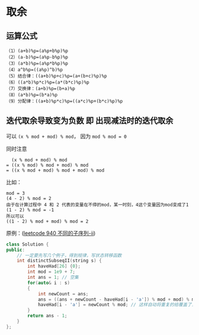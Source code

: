 # 取余
## 运算公式
```
（1）(a+b)%p=(a%p+b%p)%p
（2）(a-b)%p=(a%p-b%p)%p
（3）(a*b)%p=(a%p*b%p)%p
（4）a^b%p=((a%p)^b)%p
（5）结合律：((a+b)%p+c)%p=(a+(b+c)%p)%p
（6）((a*b)%p*c)%p=(a*(b*c)%p)%p
（7）交换律：(a+b)%p=(b+a)%p
（8）(a*b)%p=(b*a)%p
（9）分配律：((a+b)%p*c)%p=((a*c)%p+(b*c)%p)%p
```

## 迭代取余导致变为负数 即 出现减法时的迭代取余

可以 `(x % mod + mod) % mod`， 因为 `mod % mod = 0`

同时注意 
```
  (x % mod + mod) % mod 
= ((x % mod) % mod + mod) % mod
= ((x % mod + mod) % mod + mod) % mod
```

比如：
```
mod = 3
(4 - 2) % mod = 2
由于在计算过程中 4 和 2 代表的变量在不停的mod，某一时刻，4这个变量因为mod变成了1
(1 - 2) % mod = -1
所以可以
((1 - 2) % mod + mod) % mod = 2
```

原例：([leetcode 940 不同的子序列-ii](../../LeetCode/940.不同的子序列-ii.cpp))
```cpp
class Solution {
public:
    // 一定要先写几个例子，得到规律，写状态转移函数
    int distinctSubseqII(string s) {
        int haveHad[26] {0};
        int mod = 1e9 + 7;
        int ans = 1; // 空集
        for(auto& i : s)
        {
            int newCount = ans;
            ans = ((ans + newCount - haveHad[i - 'a']) % mod + mod) % mod;
            haveHad[i - 'a'] = newCount % mod; // 这样自动将重复的给覆盖了，因为newCount包含了重复的部分即前面有的里面都有
        }
        return ans - 1;
    }
};
```